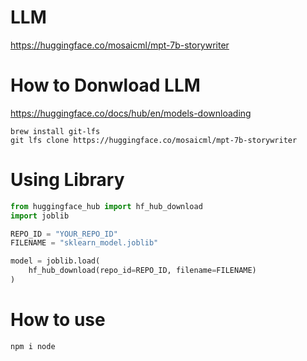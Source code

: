 # LLM
https://huggingface.co/mosaicml/mpt-7b-storywriter

# How to Donwload LLM
https://huggingface.co/docs/hub/en/models-downloading
```
brew install git-lfs
git lfs clone https://huggingface.co/mosaicml/mpt-7b-storywriter
```

# Using Library
```python
from huggingface_hub import hf_hub_download
import joblib

REPO_ID = "YOUR_REPO_ID"
FILENAME = "sklearn_model.joblib"

model = joblib.load(
    hf_hub_download(repo_id=REPO_ID, filename=FILENAME)
)
```

# How to use 
`npm i node`